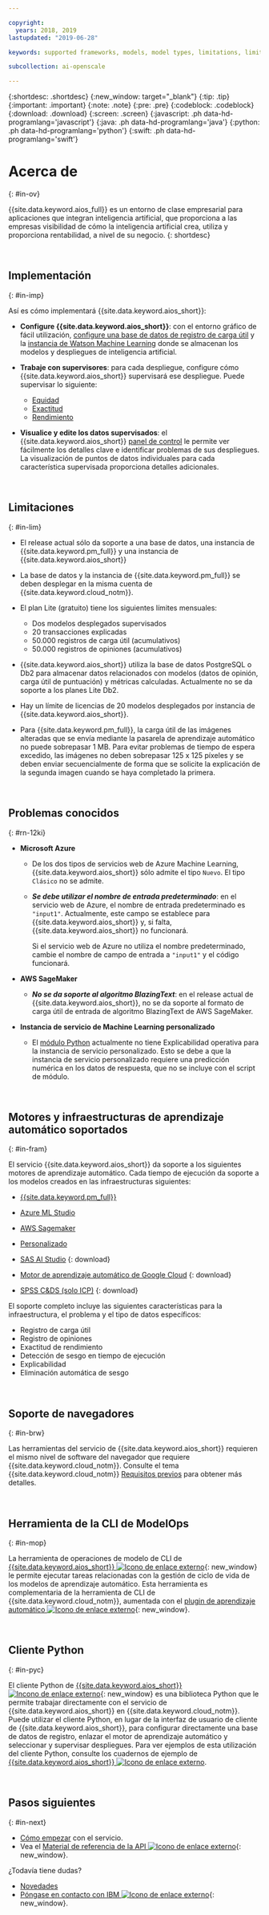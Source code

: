```yaml
---

copyright:
  years: 2018, 2019
lastupdated: "2019-06-28"

keywords: supported frameworks, models, model types, limitations, limits

subcollection: ai-openscale

---
```


{:shortdesc: .shortdesc}
{:new_window: target="_blank"}
{:tip: .tip}
{:important: .important}
{:note: .note}
{:pre: .pre}
{:codeblock: .codeblock}
{:download: .download}
{:screen: .screen}
{:javascript: .ph data-hd-programlang='javascript'}
{:java: .ph data-hd-programlang='java'}
{:python: .ph data-hd-programlang='python'}
{:swift: .ph data-hd-programlang='swift'}

# Acerca de
{: #in-ov}

{{site.data.keyword.aios_full}} es un entorno de clase empresarial para aplicaciones que integran inteligencia artificial, que proporciona a las empresas visibilidad de cómo la inteligencia artificial crea, utiliza y proporciona rentabilidad, a nivel de su negocio.
{: shortdesc}

<p>&nbsp;</p>

## Implementación
{: #in-imp}

Así es cómo implementará {{site.data.keyword.aios_short}}:

- **Configure {{site.data.keyword.aios_short}}**: con el entorno gráfico de fácil utilización, [configure una base de datos de registro de carga útil](/docs/services/ai-openscale?topic=ai-openscale-connect-db) y la [instancia de Watson Machine Learning](/docs/services/ai-openscale?topic=ai-openscale-wml-connect) donde se almacenan los modelos y despliegues de inteligencia artificial.

- **Trabaje con supervisores**: para cada despliegue, configure cómo {{site.data.keyword.aios_short}} supervisará ese despliegue. Puede supervisar lo siguiente:

    - [Equidad](/docs/services/ai-openscale?topic=ai-openscale-mf-monitor)
    - [Exactitud](/docs/services/ai-openscale?topic=ai-openscale-acc-monitor)
    - [Rendimiento](/docs/services/ai-openscale?topic=ai-openscale-anlz_metrics#anlz_metrics_performance)

- **Visualice y edite los datos supervisados**: el {{site.data.keyword.aios_short}} [panel de control](/docs/services/ai-openscale?topic=ai-openscale-io-ov) le permite ver fácilmente los detalles clave e identificar problemas de sus despliegues. La visualización de puntos de datos individuales para cada característica supervisada proporciona detalles adicionales.

<p>&nbsp;</p>

## Limitaciones
{: #in-lim}

- El release actual sólo da soporte a una base de datos, una instancia de {{site.data.keyword.pm_full}} y una instancia de {{site.data.keyword.aios_short}}

- La base de datos y la instancia de {{site.data.keyword.pm_full}} se deben desplegar en la misma cuenta de {{site.data.keyword.cloud_notm}}.

- El plan Lite (gratuito) tiene los siguientes límites mensuales:

    - Dos modelos desplegados supervisados
    - 20 transacciones explicadas
    - 50.000 registros de carga útil (acumulativos)
    - 50.000 registros de opiniones (acumulativos)

- {{site.data.keyword.aios_short}} utiliza la base de datos PostgreSQL o Db2 para almacenar datos relacionados con modelos (datos de opinión, carga útil de puntuación) y métricas calculadas. Actualmente no se da soporte a los planes Lite Db2.

- Hay un límite de licencias de 20 modelos desplegados por instancia de {{site.data.keyword.aios_short}}.

- Para {{site.data.keyword.pm_full}}, la carga útil de las imágenes alteradas que se envía mediante la pasarela de aprendizaje automático no puede sobrepasar 1 MB. Para evitar problemas de tiempo de espera excedido, las imágenes no deben sobrepasar 125 x 125 píxeles y se deben enviar secuencialmente de forma que se solicite la explicación de la segunda imagen cuando se haya completado la primera.


<p>&nbsp;</p>

## Problemas conocidos
{: #rn-12ki}

- **Microsoft Azure**

    - De los dos tipos de servicios web de Azure Machine Learning, {{site.data.keyword.aios_short}} sólo admite el tipo `Nuevo`. El tipo `Clásico` no se admite.

    - __*Se debe utilizar el nombre de entrada predeterminado*__: en el servicio web de Azure, el nombre de entrada predeterminado es `"input1"`. Actualmente, este campo se establece para {{site.data.keyword.aios_short}} y, si falta, {{site.data.keyword.aios_short}} no funcionará.

      Si el servicio web de Azure no utiliza el nombre predeterminado, cambie el nombre de campo de entrada a `"input1"` y el código funcionará.

- **AWS SageMaker**

    - __*No se da soporte al algoritmo BlazingText*__: en el release actual de {{site.data.keyword.aios_short}}, no se da soporte al formato de carga útil de entrada de algoritmo BlazingText de AWS SageMaker.

- **Instancia de servicio de Machine Learning personalizado**

    - El [módulo Python](/docs/services/ai-openscale?topic=ai-openscale-as-module) actualmente no tiene Explicabilidad operativa para la instancia de servicio personalizado. Esto se debe a que la instancia de servicio personalizado requiere una predicción numérica en los datos de respuesta, que no se incluye con el script de módulo.

<p>&nbsp;</p>

## Motores y infraestructuras de aprendizaje automático soportados
{: #in-fram}

El servicio {{site.data.keyword.aios_short}} da soporte a los siguientes motores de aprendizaje
automático. Cada tiempo de ejecución da soporte a los modelos creados en las infraestructuras siguientes:

- [{{site.data.keyword.pm_full}}](/docs/services/ai-openscale?topic=ai-openscale-frmwrks-wml#frmwrks-wml) 
- [Azure ML Studio](/docs/services/ai-openscale?topic=ai-openscale-frmwrks-azure#frmwrks-azure)
- [AWS Sagemaker](/docs/services/ai-openscale?topic=ai-openscale-frmwrks-aws-sage#frmwrks-aws-sage)
- [Personalizado](/docs/services/ai-openscale?topic=ai-openscale-frmwrks-custom#frmwrks-custom)


- [SAS AI Studio](/docs/services/ai-openscale?topic=ai-openscale-frmwrks-sas#frmwrks-sas)
{: download}
- [Motor de aprendizaje automático de Google Cloud](/docs/services/ai-openscale?topic=ai-openscale-frmwrks-google#frmwrks-google)
{: download}
- [SPSS C&DS (solo ICP)](/docs/services/ai-openscale?topic=ai-openscale-frmwrks-spss#frmwrks-spss)
{: download}

El soporte completo incluye las siguientes características para la infraestructura, el problema y el tipo de datos específicos:

- Registro de carga útil	
- Registro de opiniones	
- Exactitud de rendimiento	
- Detección de sesgo en tiempo de ejecución	
- Explicabilidad	
- Eliminación automática de sesgo

<p>&nbsp;</p>

## Soporte de navegadores
{: #in-brw}

Las herramientas del servicio de {{site.data.keyword.aios_short}} requieren el mismo nivel de software del navegador que requiere {{site.data.keyword.cloud_notm}}. Consulte el tema {{site.data.keyword.cloud_notm}} [Requisitos previos](/docs/overview?topic=overview-prereqs-platform#browsers-platform) para obtener más detalles.

<p>&nbsp;</p>

## Herramienta de la CLI de ModelOps
{: #in-mop}

La herramienta de operaciones de modelo de CLI de [{{site.data.keyword.aios_short}} ![Icono de enlace externo](../../icons/launch-glyph.svg "Icono de enlace externo")](https://github.com/IBM-Watson/aiopenscale-modelops-cli){: new_window} le permite ejecutar tareas relacionadas con la gestión de ciclo de vida de los modelos de aprendizaje automático. Esta herramienta es complementaria de la herramienta de CLI de {{site.data.keyword.cloud_notm}}, aumentada con el [plugin de aprendizaje automático ![Icono de enlace externo](../../icons/launch-glyph.svg "Icono de enlace externo")](https://www.ibm.com/support/knowledgecenter/DSXDOC/analyze-data/ml_dlaas_environment.html){: new_window}.

<p>&nbsp;</p>

## Cliente Python
{: #in-pyc}

El cliente Python de [{{site.data.keyword.aios_short}} ![Incono de enlace externo](../../icons/launch-glyph.svg "Incono de enlace externo")](http://ai-openscale-python-client.mybluemix.net/){: new_window} es una biblioteca Python que le permite trabajar directamente con el servicio de {{site.data.keyword.aios_short}} en {{site.data.keyword.cloud_notm}}. Puede utilizar el cliente Python, en lugar de la interfaz de usuario de cliente de {{site.data.keyword.aios_short}}, para configurar directamente una base de datos de registro, enlazar el motor de aprendizaje automático y seleccionar y supervisar despliegues. Para ver ejemplos de esta utilización del cliente Python, consulte los cuadernos de ejemplo de [{{site.data.keyword.aios_short}} ![Icono de enlace externo](../../icons/launch-glyph.svg "Icono de enlace externo")](https://github.com/pmservice/ai-openscale-tutorials/tree/master/notebooks).

<p>&nbsp;</p>

## Pasos siguientes
{: #in-next}

- [Cómo empezar](/docs/services/ai-openscale?topic=ai-openscale-gettingstarted) con el servicio.
- Vea el [Material de referencia de la API ![Icono de enlace externo](../../icons/launch-glyph.svg "Icono de enlace externo")](https://{DomainName}/apidocs/ai-openscale){: new_window}.

¿Todavía tiene dudas? 

- [Novedades](/docs/services/ai-openscale?topic=ai-openscale-rn-relnotes)
- [Póngase en contacto con IBM ![Icono de enlace externo](../../icons/launch-glyph.svg "Icono de enlace externo")](https://www.ibm.com/account/reg/us-en/signup?formid=MAIL-watson){: new_window}.
